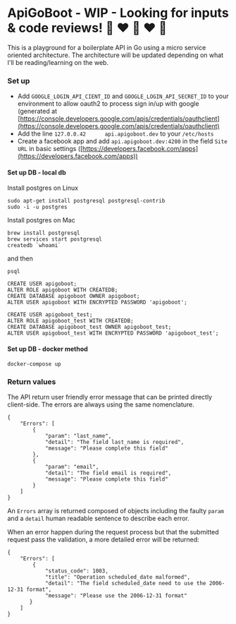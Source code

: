# ApiGoBoot - WIP - Looking for inputs & code reviews! 🚀 ♥ 🚀 ♥ 🚀

This is a playground for a boilerplate API in Go using a micro service oriented architecture. The architecture will be updated depending on what I'll be reading/learning on the web.

### Set up

- Add `GOOGLE_LOGIN_API_CIENT_ID` and `GOOGLE_LOGIN_API_SECRET_ID` to your environment to allow oauth2 to process sign in/up with google (generated at [https://console.developers.google.com/apis/credentials/oauthclient](https://console.developers.google.com/apis/credentials/oauthclient)
- Add the line `127.0.0.42      api.apigoboot.dev` to your `/etc/hosts`
- Create a facebook app and add `api.apigoboot.dev:4200` in the field `Site URL` in basic settings ([https://developers.facebook.com/apps](https://developers.facebook.com/apps))


#### Set up DB - local db
Install postgres on Linux
```
sudo apt-get install postgresql postgresql-contrib
sudo -i -u postgres
```

Install postgres on Mac
```
brew install postgresql
brew services start postgresql
createdb `whoami`
```

and then
```
psql

CREATE USER apigoboot;
ALTER ROLE apigoboot WITH CREATEDB;
CREATE DATABASE apigoboot OWNER apigoboot;
ALTER USER apigoboot WITH ENCRYPTED PASSWORD 'apigoboot';

CREATE USER apigoboot_test;
ALTER ROLE apigoboot_test WITH CREATEDB;
CREATE DATABASE apigoboot_test OWNER apigoboot_test;
ALTER USER apigoboot_test WITH ENCRYPTED PASSWORD 'apigoboot_test';
```

#### Set up DB - docker method

```
docker-compose up
```

### Return values

The API return user friendly error message that can be printed directly client-side.
The errors are always using the same nomenclature.

```
{
    "Errors": [
        {
            "param": "last_name",
            "detail": "The field last_name is required",
            "message": "Please complete this field"
        },
        {
            "param": "email",
            "detail": "The field email is required",
            "message": "Please complete this field"
        }
    ]
}
```
An `Errors` array is returned composed of objects including the faulty `param` and a `detail` human readable sentence to describe each error.

When an error happen during the request process but that the submitted request pass the validation, a more detailed error will be returned:

```
{
    "Errors": [
        {
            "status_code": 1003,
            "title": "Operation scheduled_date malformed",
            "detail": "The field scheduled_date need to use the 2006-12-31 format",
            "message": "Please use the 2006-12-31 format"
       }
    ]
}
```
